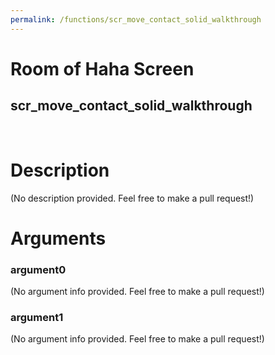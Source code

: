 ```yaml
---
permalink: /functions/scr_move_contact_solid_walkthrough
---
```

# Room of Haha Screen  
## scr_move_contact_solid_walkthrough  
&nbsp;  
# Description  
(No description provided. Feel free to make a pull request!) 
&nbsp;  
# Arguments
### argument0
(No argument info provided. Feel free to make a pull request!)
&nbsp;  
### argument1
(No argument info provided. Feel free to make a pull request!)
&nbsp;  



